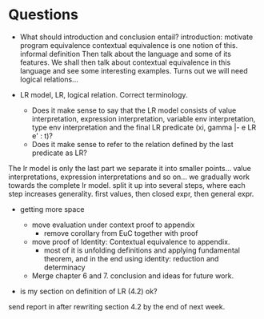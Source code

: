 # Questions

- What should introduction and conclusion entail?
    introduction: motivate
        program equivalence
        contextual equivalence is one notion of this. informal definition
        Then talk about the language and some of its features. We shall then talk about
        contextual equivalence in this language and see some interesting examples.
        Turns out we will need logical relations...


- LR model, LR, logical relation. Correct terminology.
  - Does it make sense to say that the LR model consists of value interpretation, expression interpretation, variable env interpretation, type env interpretation and the final LR predicate (xi, gamma |- e LR e' : t)?
  - Does it make sense to refer to the relation defined by the last predicate as LR?

The lr model is only the last part
we separate it into smaller points... value interpretations, expression interpretations and so on...
we gradually work towards the complete lr model. split it up into several steps,
where each step increases generality. first values, then closed expr, then general expr.


- getting more space
  - move evaluation under context proof to appendix
    - remove corollary from EuC together with proof
  - move proof of Identity: Contextual equivalence to appendix.
    - most of it is unfolding definitions and applying fundamental theorem, and in the end using identity: reduction and determinacy
  - Merge chapter 6 and 7. conclusion and ideas for future work.

- is my section on definition of LR (4.2) ok?


send report in after rewriting section 4.2
by the end of next week.